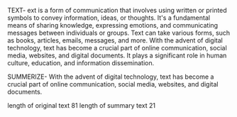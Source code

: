 TEXT-
ext is a form of communication that involves using written or printed symbols to convey information, ideas, or thoughts. It's a fundamental means of sharing knowledge, expressing emotions, and communicating messages between individuals or groups. Text can take various forms, such as books, articles, emails, messages, and more. With the advent of digital technology, text has become a crucial part of online communication, social media, websites, and digital documents. It plays a significant role in human culture, education, and information dissemination.

SUMMERIZE- With the advent of digital technology, text has become a crucial part of online communication, social media, websites, and digital documents.

length of original text  81
length of summary text   21 
